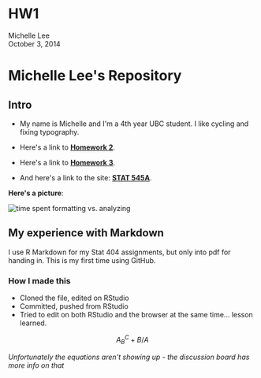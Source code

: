 # HW1
Michelle Lee  
October 3, 2014  

Michelle Lee's Repository
==========================
## Intro

* My name is Michelle and I'm a 4th year UBC student. I like cycling and fixing typography.

* Here's a link to **[Homework 2](https://github.com/mi-lee/stat545-data-analysis-r/tree/master/HW2)**.

* Here's a link to **[Homework 3](https://github.com/mi-lee/stat545-data-analysis-r/tree/master/HW3)**.

* And here's a link to the site: **[STAT 545A](http://stat545-ubc.github.io/hw01_edit-README.html)**.


**Here's a picture**: 
  
  ![time spent formatting vs. analyzing](http://fosslien.com/analyst/seven.png)


## My experience with Markdown

I use R Markdown for my Stat 404 assignments, but only into pdf for handing in. This is my first time using GitHub. 

### How I made this

* Cloned the file, edited on RStudio
* Committed, pushed from RStudio
* Tried to edit on both RStudio and the browser at the same time... lesson learned. 

$$ A_B^C + B/A $$
  
  *Unfortunately the equations aren't showing up - the discussion board has more info on that*
